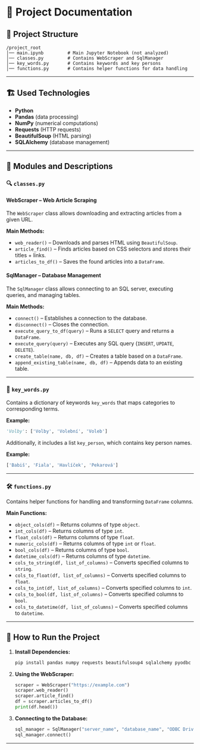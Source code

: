 # 📌 Project Documentation

## 📂 Project Structure
```
/project_root
│── main.ipynb         # Main Jupyter Notebook (not analyzed)
│── classes.py         # Contains WebScraper and SqlManager
│── key_words.py       # Contains keywords and key persons
│── functions.py       # Contains helper functions for data handling
```

---

## 🏗️ Used Technologies
- **Python**
- **Pandas** (data processing)
- **NumPy** (numerical computations)
- **Requests** (HTTP requests)
- **BeautifulSoup** (HTML parsing)
- **SQLAlchemy** (database management)

---

## 📝 Modules and Descriptions

### 🔍 `classes.py`
#### **WebScraper** – Web Article Scraping
The `WebScraper` class allows downloading and extracting articles from a given URL.

**Main Methods:**
- `web_reader()` – Downloads and parses HTML using `BeautifulSoup`.
- `article_find()` – Finds articles based on CSS selectors and stores their titles + links.
- `articles_to_df()` – Saves the found articles into a `DataFrame`.

#### **SqlManager** – Database Management
The `SqlManager` class allows connecting to an SQL server, executing queries, and managing tables.

**Main Methods:**
- `connect()` – Establishes a connection to the database.
- `disconnect()` – Closes the connection.
- `execute_query_to_df(query)` – Runs a `SELECT` query and returns a `DataFrame`.
- `execute_query(query)` – Executes any SQL query (`INSERT`, `UPDATE`, `DELETE`).
- `create_table(name, db, df)` – Creates a table based on a `DataFrame`.
- `append_existing_table(name, db, df)` – Appends data to an existing table.

---

### 🔑 `key_words.py`
Contains a dictionary of keywords `key_words` that maps categories to corresponding terms.

**Example:**
```python
'Volby': ['Volby', 'Volební', 'Voleb']
```
Additionally, it includes a list `key_person`, which contains key person names.

**Example:**
```python
['Babiš', 'Fiala', 'Havlíček', 'Pekarová']
```

---

### 🛠 `functions.py`
Contains helper functions for handling and transforming `DataFrame` columns.

**Main Functions:**
- `object_cols(df)` – Returns columns of type `object`.
- `int_cols(df)` – Returns columns of type `int`.
- `float_cols(df)` – Returns columns of type `float`.
- `numeric_cols(df)` – Returns columns of type `int` or `float`.
- `bool_cols(df)` – Returns columns of type `bool`.
- `datetime_cols(df)` – Returns columns of type `datetime`.
- `cols_to_string(df, list_of_columns)` – Converts specified columns to `string`.
- `cols_to_float(df, list_of_columns)` – Converts specified columns to `float`.
- `cols_to_int(df, list_of_columns)` – Converts specified columns to `int`.
- `cols_to_bool(df, list_of_columns)` – Converts specified columns to `bool`.
- `cols_to_datetime(df, list_of_columns)` – Converts specified columns to `datetime`.

---

## 🚀 How to Run the Project
1. **Install Dependencies:**
   ```sh
   pip install pandas numpy requests beautifulsoup4 sqlalchemy pyodbc
   ```
2. **Using the WebScraper:**
   ```python
   scraper = WebScraper("https://example.com")
   scraper.web_reader()
   scraper.article_find()
   df = scraper.articles_to_df()
   print(df.head())
   ```
3. **Connecting to the Database:**
   ```python
   sql_manager = SqlManager("server_name", "database_name", "ODBC Driver 17 for SQL Server")
   sql_manager.connect()
   ```

---


